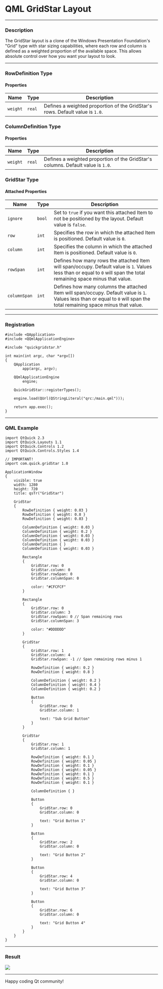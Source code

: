 # QML GridStar Layout

---

### Description
The GridStar layout is a clone of the Windows Presentation Foundation's "Grid" type with star sizing capabilities, where each row and column is defined as a weighted proportion of the available space. This allows absolute control over how you want your layout to look.

---

### RowDefinition Type
#### Properties
| Name | Type | Description |
| --- |---| ---|
| `weight` | `real` | Defines a weighted proportion of the GridStar's rows. Default value is `1.0`. |

### ColumnDefinition Type
#### Properties
| Name | Type | Description |
| --- |---| ---|
| `weight` | `real` | Defines a weighted proportion of the GridStar's columns. Default value is `1.0`. |

### GridStar Type
#### Attached Properties
| Name | Type | Description |
| --- |---| ---|
| `ignore` | `bool` | Set to `true` if you want this attached Item to not be positioned by the layout. Default value is `false`.
| `row` | `int` | Specifies the row in which the attached Item is positioned. Default value is `0`. |
| `column` | `int` | Specifies the column in which the attached Item is positioned. Default value is `0`.  |
| `rowSpan` | `int` | Defines how many rows the attached Item will span/occupy. Default value is `1`. Values less than or equal to `0` will span the total remaining space minus that value. |
| `columnSpan` | `int` | Defines how many columns the attached Item will span/occupy. Default value is `1`. Values less than or equal to `0` will span the total remaining space minus that value.  |

---

### Registration
```
#include <QApplication>
#include <QQmlApplicationEngine>

#include "quickgridstar.h"

int main(int argc, char *argv[])
{
    QApplication
        app(argc, argv);

    QQmlApplicationEngine
        engine;

    QuickGridStar::registerTypes();

    engine.load(QUrl(QStringLiteral("qrc:/main.qml")));

    return app.exec();
}
```

---

### QML Example
```
import QtQuick 2.3
import QtQuick.Layouts 1.1
import QtQuick.Controls 1.2
import QtQuick.Controls.Styles 1.4

// IMPORTANT!
import com.quick.gridStar 1.0

ApplicationWindow
{
    visible: true
    width: 1280
    height: 720
    title: qsTr("GridStar")

    GridStar
    {
        RowDefinition { weight: 0.03 }
        RowDefinition { weight: 0.8 }
        RowDefinition { weight: 0.03 }

        ColumnDefinition { weight: 0.03 }
        ColumnDefinition { weight: 0.2 }
        ColumnDefinition { weight: 0.03 }
        ColumnDefinition { weight: 0.03 }
        ColumnDefinition { }
        ColumnDefinition { weight: 0.03 }

        Rectangle
        {
            GridStar.row: 0
            GridStar.column: 0
            GridStar.rowSpan: 0
            GridStar.columnSpan: 0

            color: "#CFCFCF"
        }

        Rectangle
        {
            GridStar.row: 0
            GridStar.column: 3
            GridStar.rowSpan: 0 // Span remaining rows
            GridStar.columnSpan: 3

            color: "#DDDDDD"
        }

        GridStar
        {
            GridStar.row: 1
            GridStar.column: 4
            GridStar.rowSpan: -1 // Span remaining rows minus 1

            RowDefinition { weight: 0.2 }
            RowDefinition { weight: 0.8 }

            ColumnDefinition { weight: 0.2 }
            ColumnDefinition { weight: 0.4 }
            ColumnDefinition { weight: 0.2 }

            Button
            {
                GridStar.row: 0
                GridStar.column: 1

                text: "Sub Grid Button"
            }
        }

        GridStar
        {
            GridStar.row: 1
            GridStar.column: 1

            RowDefinition { weight: 0.1 }
            RowDefinition { weight: 0.05 }
            RowDefinition { weight: 0.1 }
            RowDefinition { weight: 0.05 }
            RowDefinition { weight: 0.1 }
            RowDefinition { weight: 0.5 }
            RowDefinition { weight: 0.1 }

            ColumnDefinition { }

            Button
            {
                GridStar.row: 0
                GridStar.column: 0

                text: "Grid Button 1"
            }

            Button
            {
                GridStar.row: 2
                GridStar.column: 0

                text: "Grid Button 2"
            }

            Button
            {
                GridStar.row: 4
                GridStar.column: 0

                text: "Grid Button 3"
            }

            Button
            {
                GridStar.row: 6
                GridStar.column: 0

                text: "Grid Button 4"
            }
        }
    }
}
```

---

### Result
![](http://i.imgur.com/oAf18gO.png)

---

Happy coding Qt community!
